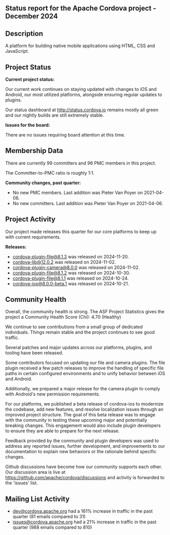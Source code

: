 ## Status report for the Apache Cordova project - December 2024

## Description

A platform for building native mobile applications using HTML, CSS and JavaScript.

## Project Status

**Current project status:**

Our current work continues on staying updated with changes to iOS and Android, our most utilized platforms, alongside ensuring regular updates to plugins.

Our status dashboard at http://status.cordova.io remains mostly all green and our nightly builds are still extremely stable.

**Issues for the board:**

There are no issues requiring board attention at this time.

## Membership Data

There are currently 99 committers and 96 PMC members in this project.

The Committer-to-PMC ratio is roughly 1:1.

**Community changes, past quarter:**

- No new PMC members. Last addition was Pieter Van Poyer on 2021-04-06.
- No new committers. Last addition was Pieter Van Poyer on 2021-04-06.

## Project Activity

Our project made releases this quarter for our core platforms to keep up with current requirements.

**Releases:**

- cordova-plugin-file@8.1.3 was released on 2024-11-20.
- cordova-lib@12.0.2 was released on 2024-11-02.
- cordova-plugin-camera@8.0.0 was released on 2024-11-02.
- cordova-plugin-file@8.1.2 was released on 2024-10-30.
- cordova-plugin-file@8.1.1 was released on 2024-10-24.
- cordova-ios@8.0.0-beta.1 was released on 2024-10-21.

## Community Health

Overall, the community health is strong. The ASF Project Statistics gives the project a Community Health Score (Chi): 4.70 (Healthy)

We continue to see contributions from a small group of dedicated individuals. Things remain stable and the project continues to see good traffic.

Several patches and major updates across our platforms, plugins, and tooling have been released.

Some contributors focused on updating our file and camera plugins. The file plugin received a few patch releases to improve the handling of specific file paths in certain configured environments and to unify behavior between iOS and Android.

Additionally, we prepared a major release for the camera plugin to comply with Android's new permission requirements.

For our platforms, we published a beta release of cordova-ios to modernize the codebase, add new features, and resolve localization issues through an improved project structure. The goal of this beta release was to engage with the community in testing these upcoming major and potentially breaking changes. This engagement would also include plugin developers to ensure they are able to prepare for the next release.

Feedback provided by the community and plugin developers was used to address any reported issues, further development, and improvements to our documentation to explain new behaviors or the rationale behind specific changes.

Github discussions have become how our community supports each other. Our discussion area is live at https://github.com/apache/cordova/discussions and activity is forwarded to the 'issues' list.

## Mailing List Activity

- dev@cordova.apache.org had a 161% increase in traffic in the past quarter (81 emails compared to 31)
- issues@cordova.apache.org had a 21% increase in traffic in the past quarter (988 emails compared to 810)
